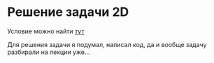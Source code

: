 # Решение задачи 2D

Условие можно найти [тут](https://contest.yandex.ru/contest/29223/problems/D2/)

Для решения задачи я подумал, написал код, да и вообще задачу разбирали на лекции уже...

